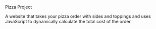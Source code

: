 Pizza Project

A website that takes your pizza order with sides and toppings and uses JavaScript to dynamically calculate the total cost of the order.
